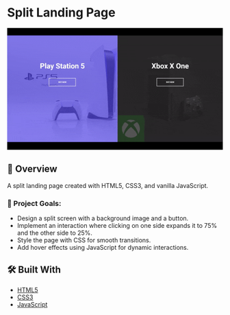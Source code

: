 # Split Landing Page

![cover](./assets/preview.gif)

## 🚀 Overview

A split landing page created with HTML5, CSS3, and vanilla JavaScript.

### 🎯 Project Goals:
- Design a split screen with a background image and a button.
- Implement an interaction where clicking on one side expands it to 75% and the other side to 25%.
- Style the page with CSS for smooth transitions.
- Add hover effects using JavaScript for dynamic interactions.

## 🛠️ Built With

- [HTML5](https://www.w3schools.com/html/)
- [CSS3](https://www.w3schools.com/css/)
- [JavaScript](https://www.w3schools.com/js/)
